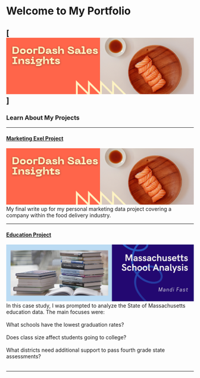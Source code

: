 # Welcome to My Portfolio
[<img src="images/Orange and Yellow Modern Playful Sushi Making Guide LinkedIn Article Cover Image .png?raw=true"/>]
---

### Learn About My Projects
---
#### [Marketing Exel Project](https://www.linkedin.com/pulse/doordash-sales-insights-excel-mandi-fast/)
[<img src="images/Orange and Yellow Modern Playful Sushi Making Guide LinkedIn Article Cover Image .png?raw=true"/>](https://www.linkedin.com/pulse/doordash-sales-insights-excel-mandi-fast/)
My final write up for my personal marketing data project covering a company within the food delivery industry. 


---
#### [Education Project](https://www.linkedin.com/pulse/massachusetts-schools-analysis-mandi-fast)
[<img src="images/Blue and White Modern Fun Travel Tips LinkedIn Article Cover Image.png?raw=true"/>](https://www.linkedin.com/pulse/massachusetts-schools-analysis-mandi-fast)
In this case study, I was prompted to analyze the State of Massachusetts education data. The main focuses were:<br><br>
What schools have the lowest graduation rates? <br><br>
Does class size affect students going to college? <br><br>
What districts need additional support to pass fourth grade state assessments? <br><br> 

---





